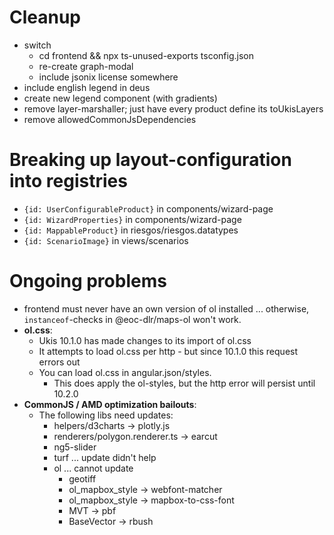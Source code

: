 # Cleanup

- switch
    - cd frontend && npx ts-unused-exports tsconfig.json
    - re-create graph-modal
    - include jsonix license somewhere
- include english legend in deus
- create new legend component (with gradients)
- remove layer-marshaller; just have every product define its toUkisLayers
- remove allowedCommonJsDependencies

# Breaking up layout-configuration into registries
- `{id: UserConfigurableProduct}` in components/wizard-page
- `{id: WizardProperties}` in components/wizard-page
- `{id: MappableProduct}` in riesgos/riesgos.datatypes
- `{id: ScenarioImage}` in views/scenarios


# Ongoing problems
- frontend must never have an own version of ol installed ... otherwise, `instanceof`-checks in @eoc-dlr/maps-ol won't work.
- **ol.css**: 
    - Ukis 10.1.0 has made changes to its import of ol.css
    - It attempts to load ol.css per http - but since 10.1.0 this request errors out
    - You can load ol.css in angular.json/styles. 
        - This does apply the ol-styles, but the http error will persist until 10.2.0
- **CommonJS / AMD optimization bailouts**:
    - The following libs need updates:
        - helpers/d3charts -> plotly.js
        - renderers/polygon.renderer.ts -> earcut
        - ng5-slider
        - turf ... update didn't help
        - ol ... cannot update
            - geotiff
            - ol_mapbox_style -> webfont-matcher
            - ol_mapbox_style -> mapbox-to-css-font
            - MVT -> pbf
            - BaseVector -> rbush


